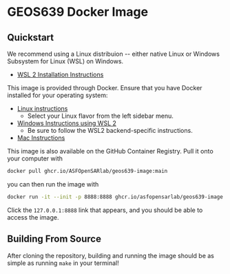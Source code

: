 # GEOS639 Docker Image

## Quickstart

We recommend using a Linux distribuion -- either native Linux or Windows Subsystem for
Linux (WSL) on Windows.

- [WSL 2 Installation Instructions]( https://docs.microsoft.com/en-us/windows/wsl/install-win10)

This image is provided through Docker. Ensure that you have Docker installed for your
operating system:
- [Linux instructions](https://docs.docker.com/engine/install/ubuntu/) 
    - Select your Linux flavor from the left sidebar menu.
- [Windows Instructions using WSL 2](https://docs.docker.com/desktop/windows/install/)
    - Be sure to follow the WSL2 backend-specific instructions.
- [Mac Instructions](https://docs.docker.com/desktop/mac/install/)

This image is also available on the GitHub Container Registry. Pull it onto your
computer with
```bash
docker pull ghcr.io/ASFOpenSARlab/geos639-image:main
```

you can then run the image with
```bash
docker run -it --init -p 8888:8888 ghcr.io/asfopensarlab/geos639-image:main
```

Click the `127.0.0.1:8888` link that appears, and you should be able to access the image.

## Building From Source

After cloning the repository, building and running the image should be as simple as
running `make` in your terminal!

